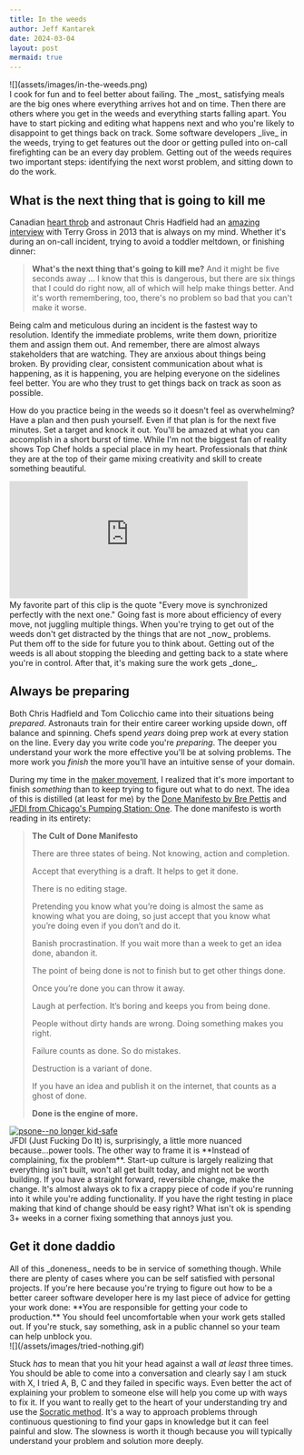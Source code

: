 ```yaml
---
title: In the weeds
author: Jeff Kantarek
date: 2024-03-04
layout: post
mermaid: true
---
```


<div class="row">
  <div class="column column-30" markdown="1">
  ![](assets/images/in-the-weeds.png)
   </div>

  <div class="column column-70" markdown="1">
I cook for fun and to feel better about failing. The _most_ satisfying meals are the big ones where everything arrives hot and on time. Then there are others where you get in the weeds and everything starts falling apart.  You have to start picking and editing what happens next and who you're likely to disappoint to get things back on track. Some software developers _live_ in the weeds, trying to get features out the door or getting pulled into on-call firefighting can be an every day problem. Getting out of the weeds requires two important steps: identifying the next worst problem, and sitting down to do the work.
</div>
</div>
<!--more-->

## What is the next thing that is going to kill me

Canadian [heart throb](https://www.youtube.com/watch?v=KaOC9danxNo) and astronaut Chris Hadfield had an [amazing interview](https://www.npr.org/transcripts/241830872) with Terry Gross in 2013 that is always on my mind. Whether it's during an on-call incident, trying to avoid a toddler meltdown, or finishing dinner:

> **What's the next thing that's going to kill me?** And it might be five seconds away ... I know that this is dangerous, but there are six things that I could do right now, all of which will help make things better. And it's worth remembering, too, there's no problem so bad that you can't make it worse.

Being calm and meticulous during an incident is the fastest way to resolution.  Identify the immediate problems, write them down, prioritize them and assign them out.  And remember, there are almost always stakeholders that are watching. They are anxious about things being broken. By providing clear, consistent communication about what is happening, as it is happening, you are helping everyone on the sidelines feel better. You are who they trust to get things back on track as soon as possible.

How do you practice being in the weeds so it doesn't feel as overwhelming? Have a plan and then push yourself. Even if that plan is for the next five minutes. Set a target and knock it out. You'll be amazed at what you can accomplish in a short burst of time. While I'm not the biggest fan of reality shows Top Chef holds a special place in my heart.  Professionals that _think_ they are at the top of their game mixing creativity and skill to create something beautiful.
<div class="row">
  <div class="column column-60" markdown="1">
<iframe width="420" height="206" src="https://www.youtube.com/embed/UqslydNbrAc?si=MD9vgWgwJn3aP-Gr" title="YouTube video player" frameborder="0" allow="accelerometer; autoplay; clipboard-write; encrypted-media; gyroscope; picture-in-picture; web-share" allowfullscreen></iframe>
</div>
<div class="column column-40" markdown="1">
My favorite part of this clip is the quote "Every move is synchronized perfectly with the next one." Going fast is more about efficiency of every move, not juggling multiple things. When you're trying to get out of the weeds don't get distracted by the things that are not _now_ problems.
</div>
</div>
Put them off to the side for future you to think about.  Getting out of the weeds is all about stopping the bleeding and getting back to a state where you're in control. After that, it's making sure the work gets _done_.

## Always be preparing

Both Chris Hadfield and Tom Colicchio came into their situations being _prepared_. Astronauts train for their entire career working upside down, off balance and spinning. Chefs spend _years_ doing prep work at every station on the line. Every day you write code you're _preparing_. The deeper you understand your work the more effective you'll be at solving problems. The more work you _finish_ the more you'll have an intuitive sense of your domain.

During my time in the [maker movement](https://en.wikipedia.org/wiki/Maker_culture), I realized that it's more important to finish _something_ than to keep trying to figure out what to do next. The idea of this is distilled (at least for me) by the [Done Manifesto by Bre Pettis](https://medium.com/@bre/the-cult-of-done-manifesto-724ca1c2ff13) and [JFDI from Chicago's Pumping Station: One](https://wiki.pumpingstationone.org/wiki/Just_Fucking_Do_It). The done manifesto is worth reading in its entirety:

> **The Cult of Done Manifesto**
> 
> There are three states of being. Not knowing, action and completion.
> 
> Accept that everything is a draft. It helps to get it done.
> 
> There is no editing stage.
> 
> Pretending you know what you’re doing is almost the same as knowing what you are doing, so just accept that you know what you’re doing even if you don’t and do it.
> 
> Banish procrastination. If you wait more than a week to get an idea done, abandon it.
> 
> The point of being done is not to finish but to get other things done.
> 
> Once you’re done you can throw it away.
> 
> Laugh at perfection. It’s boring and keeps you from being done.
> 
> People without dirty hands are wrong. Doing something makes you right.
> 
> Failure counts as done. So do mistakes.
> 
> Destruction is a variant of done.
> 
> If you have an idea and publish it on the internet, that counts as a ghost of done.
> 
> **Done is the engine of more.**

<div class="row">
  <div class="column column-30" markdown="1">
<a data-flickr-embed="true" href="https://www.flickr.com/photos/opacity/4012567553/in/album-72157623230988760/" title="psone--no longer kid-safe"><img src="https://live.staticflickr.com/2621/4012567553_17589d2f7d_3k.jpg" alt="psone--no longer kid-safe"/></a><script async src="//embedr.flickr.com/assets/client-code.js" charset="utf-8"></script>
 </div>

  <div class="column column-70" markdown="1">
JFDI (Just Fucking Do It) is, surprisingly, a little more nuanced because...power tools. The other way to frame it is **Instead of complaining, fix the problem**.  Start-up culture is largely realizing that everything isn't built, won't all get built today, and might not be worth building.  If you have a straight forward, reversible change, make the change. It's almost always ok to fix a crappy piece of code if you're running into it while you're adding functionality. If you have the right testing in place making that kind of change should be easy right? What isn't ok is spending 3+ weeks in a corner fixing something that annoys just you.
</div>
</div>

## Get it done daddio

<div class="row">
  <div class="column column-50" markdown="1">
All of this _doneness_ needs to be in service of something though. While there are plenty of cases where you can be self satisfied with personal projects. If you're here because you're trying to figure out how to be a better career software developer here is my last piece of advice for getting your work done: **You are responsible for getting your code to production.**  You should feel uncomfortable when your work gets stalled out.  If you're stuck, say something, ask in a public channel so your team can help unblock you.
</div>

  <div class="column column-50" markdown="1">
  ![](/assets/images/tried-nothing.gif)
  </div>
</div>

Stuck _has_ to mean that you hit your head against a wall _at least_ three times. You should be able to come into a conversation and clearly say I am stuck with X, I tried A, B, C and they failed in specific ways.  Even better the act of explaining your problem to someone else will help you come up with ways to fix it.  If you want to really get to the heart of your understanding try and use the [Socratic method](https://openupthecloud.com/what-the-hell-is-the-socratic-method-and-why-as-a-developers-you-should-care/). It's a way to approach problems through continuous questioning to find your gaps in knowledge but it can feel painful and slow.  The slowness is worth it though because you will typically understand your problem and solution more deeply.